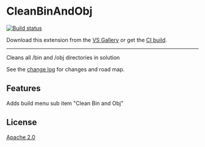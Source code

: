 # CleanBinAndObj

[![Build status](https://ci.appveyor.com/api/projects/status/7m7l4vc5nch03hb9?svg=true)](https://ci.appveyor.com/project/aldobrynin/cleanbinandobj)

<!-- Update the VS Gallery link after you upload the VSIX-->
Download this extension from the [VS Gallery](https://visualstudiogallery.msdn.microsoft.com/[GuidFromGallery])
or get the [CI build](http://vsixgallery.com/extension/CleanBinAndObj.1feecc71-ac82-4552-9efb-aaf691caa6ef/).

---------------------------------------

Cleans all /bin and /obj directories in solution

See the [change log](CHANGELOG.md) for changes and road map.

## Features

Adds build menu sub item "Clean Bin and Obj"


## License
[Apache 2.0](LICENSE)